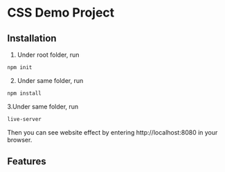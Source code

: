 # CSS Demo Project

## Installation

1. Under root folder, run

```bash
npm init
```

2. Under same folder, run

```bash
npm install
```

3.Under same folder, run

```bash
live-server
```

Then you can see website effect by entering http://localhost:8080 in your browser.

## Features
